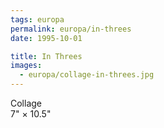 ```yaml
---
tags: europa
permalink: europa/in-threes
date: 1995-10-01

title: In Threes
images:
  - europa/collage-in-threes.jpg
---
```

Collage  
7" × 10.5"